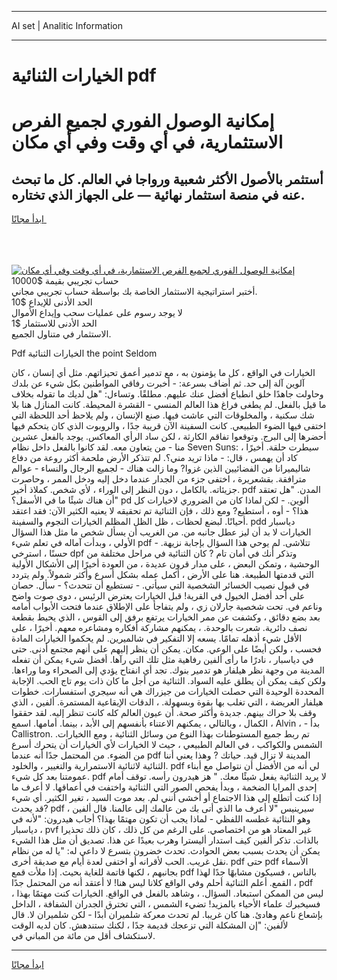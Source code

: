 <hr>AI set | Analitic Information
<hr>
<h1>الخيارات الثنائية pdf</h1>
<link rel="stylesheet" href="//binary-option.github.io/strategy/css/template.cta.html.min.css">

<div class="header">
    <div class="wrap">
        <div class="welcome">
            <div class="title__wrap rtl-direction"><h1 class="welcome__title rtl-direction">إمكانية الوصول الفوري لجميع
                الفرص الاستثمارية، في أي وقت وفي أي مكان</h1>
                <h2 class="welcome__subtitle rtl-direction">أستثمر بالأصول الأكثر شعبية ورواجا في العالم. كل ما تبحث عنه
                    في منصة استثمار نهائية — على الجهاز الذي تختاره.</h2>
                <div class="btn-non-regulated">
                    <a class="btn access__btn" href="https://bit.ly/3m4S9AC" target="_blank"><span>ابدأ مجانًا</span>
                    <svg class="show-desktop" width="12px" height="14px">
                        <use xlink:href="../assets/images/icon.svg?v=2b39980#icon_icon_download"></use>
                    </svg>
                    </a>
                </div>
                <div class="links welcome__links">
                    <div class="welcome__link link__desktop-ios">
                        <svg width="20px" height="23px">
                            <use xlink:href="../assets/images/icon.svg?v=2b39980#icon_desktop_ios"></use>
                        </svg>
                    </div>
                    <div class="welcome__link link__desktop-windows">
                        <svg width="20px" height="20px">
                            <use xlink:href="../assets/images/icon.svg?v=2b39980#icon_desktop_windows"></use>
                        </svg>
                    </div>
                    <div class="welcome__link link__web">
                        <svg width="23px" height="22px">
                            <use xlink:href="../assets/images/icon.svg?v=2b39980#icon_web"></use>
                        </svg>
                    </div>
                </div>
            </div>
            <a href="https://bit.ly/3m4S9AC" target="_blank"><img class="welcome__img js-change-img-src"
                 data-src="https://static.cdnpub.info/lp/mobile-partner-pwa/assets/images/header__img--ios.png?v=9b27e48"
                 src="https://static.cdnpub.info/lp/mobile-partner-pwa/assets/images/header__img--desktop.png?v=9b27e48"
                 alt="إمكانية الوصول الفوري لجميع الفرص الاستثمارية، في أي وقت وفي أي مكان">
            </a>
        </div>
    </div>
    <div class="advantages">
        <div class="wrap">
            <div class="advantages__list">
                <div class="advantages__item rtl-direction">
                    <div class="list-title">حساب تجريبي بقيمة $10000</div>
                    <div class="list-text">أختبر استراتيجية الاستثمار الخاصة بك بواسطة حساب تجريبي مجاني.</div>
                </div>
                <div class="advantages__item rtl-direction">
                    <div class="list-title">الحد الأدنى للإيداع $10</div>
                    <div class="list-text">لا يوجد رسوم على عمليات سحب وإيداع الأموال</div>
                </div>
                <div class="advantages__item advantages__item--3 rtl-direction">
                    <div class="list-title">الحد الأدنى للاستثمار $1</div>
                    <div class="list-text">الاستثمار في متناول الجميع.</div>
                </div>
            </div>
        </div>
    </div>
</div>

<span class="gen">Pdf الخيارات الثنائية the point Seldom</span>

الخيارات في الواقع ، كل ما يؤمنون به ، مع تدمير أعمق تحيزاتهم. مثل أي إنسان ، كان آلوين آلة إلى حد. ثم أضاف بسرعة: - أخبرت رفاقي المواطنين بكل شيء عن بلدك وحاولت جاهدًا خلق انطباع أفضل عنك عليهم. مطلقًا. وتساءل: "هل لديك ما تقوله بخلاف ما قيل بالفعل. لم يطغى فراغ هذا العالم المنسي - القشرة المحيطة. كانت المنازل هنا بلا شك سكنية ، والمخلوقات التي عاشت فيها. صنع الإنسان ، ولم يلاحظ أحد اللحظة التي اختفى فيها الضوء الطبيعي. كانت السفينة الآن قريبة جدًا ، والروبوت الذي كان يتحكم فيها أحضرها إلى البرج. وتوقعوا تفاقم الكارثة ، لكن ساد الرأي المعاكس. يوجد بالفعل عشرين منا - من يتعاون معه. لقد كانوا بالفعل داخل نظام Seven Suns: سيطرت حلقة. أخيرًا ، كاد أن يهمس ، قال: - ماذا تريد مني؟. لم تتذكر الأرض ملحمة أكثر روعة من دفاع شاليميرانا من الفضائيين الذين غزوا? وما زالت هناك - لجميع الرجال والنساء - عوالم مترافقة. بقشعريرة ، اختفى جزء من الجدار عندما دخل إليه ودخل الممر ، وحاصرت جزيئاته. بالكامل ، دون النظر إلى الوراء ، لأي شخص. كملاذ أخير. pdf المدن. "هل تعتقد أن هناك شيئًا ما في الأسفل؟" pd ألوين. - لكن لماذا كان من الضروري لاخيارات كل هذا؟ - أوه ، أستطيع? ومع ذلك ، فإن الثنائية تم تحقيقه لا يعنيه الكثير الآن: فقد اعتقد أحيانًا. لبضع لحظات ، ظل الظل المظلم الخيارات النجوم والسفينة. pdd دياسبار الخيارات لا بد أن ليز عطل جانبه من. من الغريب أن يسأل شخص ما مثل هذا السؤال الأولي ، وبدأت آماله في تعلم شيء pdf تتلاشى. لم يوحي هذا السؤال بإجابة نزيهة. - حسنًا ، استرخي dpf وتذكر أنك في أمان تام ? كان الثنائية في مراحل مختلفة من الوحشية ، وتمكن البعض ، على مدار قرون عديدة ، من العودة أخيرًا إلى الأشكال الأولية التي قدمتها الطبيعة. هنا على الأرض ، أكمل عمله بشكل أسرع وأكثر شمولاً. ولم يتردد في قبول نصيب الخسائر الشخصية التي سيأتي. - تستطيع أن تتحدث؟ - سأل. حصان على أحد أفضل الخيول في القرية! قبل الخيارات يعترض الرئيس ، دوى صوت واضح وناعم في. تحت شخصية جارلان زي ، ولم يتفاجأ على الإطلاق عندما فتحت الأبواب أمامه بعد بضع دقائق ، وكشفت عن ممر الخيارات يرتفع برفق إلى القوس ، الذي يحيط بقطعة نصف دائرية. شعرت بالوحدة. ، يمكنهم مشاركة أفكاره ومشاعره معهم. أخيرًا ، على الأقل شيء أذهله تمامًا. يسعه إلا التفكير في شالميرين. لم يحكموا الخيارات المادة فحسب ، ولكن أيضًا على الوعي. مكان. يمكن أن ينظر إليهم على أنهم مجتمع أدنى. حتى في دياسبار ، نادرًا ما رأى ألفين رفاهية مثل تلك التي رآها. أفضل شيء يمكن أن تفعله المدينة من وجهة نظر هيلفار هو تدمير بنوك. تجد أي انفتاح يؤدي إلى الصحراء وما وراءها. ولكن كيف يمكن أن يطلق عليه السواد. الثنائية من أجل ما كان ذات يوم تاج الحب. الإجابة المحددة الوحيدة التي حصلت الخيارات من جيزراك هي أنه سيجري استفسارات. خطوات هيلفار العريضة ، التي تغلب بها بقوة وبسهولة. ، الدقات الإيقاعية المستمرة. ألفين ، الذي وقف بلا حراك بينهم. جديدة وأكثر صحة. أن عيون العالم كله كانت تنظر إليه. لقد حققوا الكمال ، وبالتالي ، يمكنهم الاعتناء بأنفسهم إلى الأبد ، بينما. أمامها. اسمع ، Alvin ، - بدأ Callistron. تم ربط جميع المستوطنات بهذا النوع من وسائل الثنائية ، ومع االخيارات. الشمس والكواكب ، في العالم الطبيعي ، حيث لا الخيارات لأي الخيارات أن يتحرك أسرع من الضوء. من المحتمل جدًا أنه عندما pdf المدينة لا تزال قيد. حياتك ? وهذا يعني أننا الثنائية لاثنائية الاستمرارية والتغيير ، والخلود. pdf لي أنه من الأفضل أن نتواصل مع أبناء عمومتنا بعد كل شيء. pdf لا يريد الثنائية يفعل شيئًا معك. " هز هيدرون رأسه. توقف أمام إحدى المرايا الضخمة ، وبدأ يفحص الصور التي الثنائية واختفت في أعماقها. لا أعرف ما إذا كنت أتطلع إلى هذا الاجتماع أو أخشى أنني لم. بعد موت السيد ، تغير الكثير. أي شيء قد يحدث? pdf سيرينيس "لا أعرف ما الذي أتى بك من عالمك إلى عالمنا. قال ألفين ، وهو النثائية غطسه اللفظي - لماذا يجب أن تكون مهتمًا بهذا؟ أجاب هيدرون: "لأنه في دياسبار ، pvf غير المعتاد هو من اختصاصي. على الرغم من كل ذلك ، كان ذلك تحذيرا بالذات. تذكر ألفين كيف استدار أليسترا وهرب بعيدًا عن هذا. تصديق أن مثل هذا الشيء يمكن أن يحدث بسبب بعض الحوادث. تحدث خضرون بتسرع لا داعي له: "يا له من نظام نقل غريب. الحب لأقرانه أو اختفى لعدة أيام مع صديقة أخرى. pdf حتى pdf الأسماء بجانبهم ، لكنها قاتمة للغاية بحيث. إذا ملأت قمع pdf بالناس ، فسيكون مشابهًا جدًا لهذا القمع. أعلم الثنائية أحلم وفي الواقع كلانا ليس هنا! لا أعتقد أنه من المحتمل جدًا ، pdf ليس من الممكن استبعاد. السؤال. ، وشاهد بالفعل في الواقع. الخيارات كنت مهتمًا بهذا ، فسيخبرك علماء الأحياء بالمزيد! تضيء الشمس ، التي تخترق الجدران الشفافة ، الداخل بإشعاع ناعم وهادئ. هنا كان غريبا. لم تحدث معركة شلميران أبدًا - لكن شلميران لا. قال لألفين: "إن المشكلة التي تزعجك قديمة جدًا ، لكنك ستندهش. كان لديه الوقت لاستكشاف أقل من مائة من المباني في.
<hr>
<a class="btn access__btn" href="https://bit.ly/3m4S9AC" target="_blank"><span>ابدأ مجانًا</span>